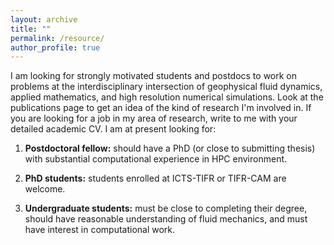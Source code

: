 ```yaml
---
layout: archive
title: ""
permalink: /resource/
author_profile: true
---
```


I am looking for strongly motivated students and postdocs to work on problems at the interdisciplinary intersection of geophysical fluid dynamics, applied mathematics, and high resolution numerical simulations. Look at the publications page to get an idea of the kind of research I'm involved in. If you are looking for a job in my area of research, write to me with your detailed academic CV. I am at present looking for:

1) **Postdoctoral fellow:** should have a PhD (or close to submitting thesis) with substantial computational experience in HPC environment.

2) **PhD students:** students enrolled at ICTS-TIFR or TIFR-CAM are welcome. 
 
3) **Undergraduate students:** must be close to completing their degree, should have reasonable understanding of fluid mechanics, and must have interest in computational work. 
 


<!-- ## I am looking for students interested in working on geophysical turbulence.  

<!-- ## Reanalysis data
[**ERA5**](https://cds.climate.copernicus.eu/cdsapp#!/dataset/reanalysis-era5-pressure-levels?tab=overview) is the fifth generation ECMWF reanalysis for the global climate and weather for the past 4 to 7 decades. ERA5 provides hourly estimates for a large number of atmospheric, ocean-wave and land-surface quantities. 

## Models
[**The System for Atmospheric Modeling (SAM)**](http://rossby.msrc.sunysb.edu/~marat/SAM.html) is a very cute cloud-resolving model. It's useful for conducting idealized cloud-resolving simulaltions for a theoretical purpose. -->





